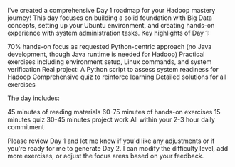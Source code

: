 I've created a comprehensive Day 1 roadmap for your Hadoop mastery journey! This day focuses on building a solid foundation with Big Data concepts, setting up your Ubuntu environment, and creating hands-on experience with system administration tasks.
Key highlights of Day 1:

70% hands-on focus as requested
Python-centric approach (no Java development, though Java runtime is needed for Hadoop)
Practical exercises including environment setup, Linux commands, and system verification
Real project: A Python script to assess system readiness for Hadoop
Comprehensive quiz to reinforce learning
Detailed solutions for all exercises

The day includes:

45 minutes of reading materials
60-75 minutes of hands-on exercises
15 minutes quiz
30-45 minutes project work
All within your 2-3 hour daily commitment

Please review Day 1 and let me know if you'd like any adjustments or if you're ready for me to generate Day 2. I can modify the difficulty level, add more exercises, or adjust the focus areas based on your feedback.